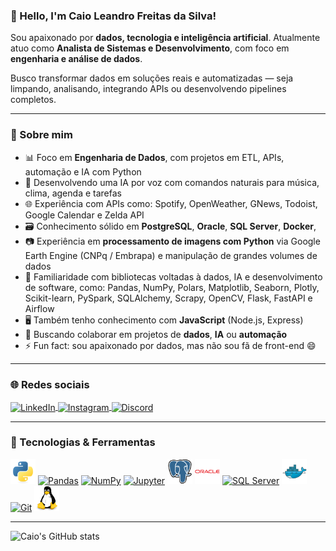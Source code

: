 ### 👋 Hello, I'm Caio Leandro Freitas da Silva!

Sou apaixonado por **dados, tecnologia e inteligência artificial**. Atualmente atuo como **Analista de Sistemas e Desenvolvimento**, com foco em **engenharia e análise de dados**.

Busco transformar dados em soluções reais e automatizadas — seja limpando, analisando, integrando APIs ou desenvolvendo pipelines completos.

---

### 💼 Sobre mim

- 📊 Foco em **Engenharia de Dados**, com projetos em ETL, APIs, automação e IA com Python
- 🧠 Desenvolvendo uma IA por voz com comandos naturais para música, clima, agenda e tarefas
- 🌐 Experiência com APIs como: Spotify, OpenWeather, GNews, Todoist, Google Calendar e Zelda API
- 🗃️ Conhecimento sólido em **PostgreSQL**, **Oracle**, **SQL Server**, **Docker**, 
- 📷 Experiência em **processamento de imagens com Python** via Google Earth Engine (CNPq / Embrapa) e manipulação de grandes volumes de dados
- 🐍 Familiaridade com bibliotecas voltadas à dados, IA  e desenvolvimento de software, como: Pandas, NumPy, Polars, Matplotlib, Seaborn, Plotly, Scikit-learn, PySpark, SQLAlchemy, Scrapy, OpenCV, Flask, FastAPI e Airflow
- 🖥️ Também tenho conhecimento com **JavaScript** (Node.js, Express)
- 🤝 Buscando colaborar em projetos de **dados**, **IA** ou **automação**
- ⚡ Fun fact: sou apaixonado por dados, mas não sou fã de front-end 😄

---

### 🌐 Redes sociais

<p align="left">
  <a href="https://linkedin.com/in/caio-freitas-77b824236" target="blank">
    <img align="center" src="https://raw.githubusercontent.com/rahuldkjain/github-profile-readme-generator/master/src/images/icons/Social/linked-in-alt.svg" alt="LinkedIn" height="30" width="40" />
  </a>
  <a href="https://instagram.com/caio_lf61" target="blank">
    <img align="center" src="https://raw.githubusercontent.com/rahuldkjain/github-profile-readme-generator/master/src/images/icons/Social/instagram.svg" alt="Instagram" height="30" width="40" />
  </a>
  <a href="https://discord.com/users/Bully#7598" target="blank">
    <img align="center" src="https://raw.githubusercontent.com/rahuldkjain/github-profile-readme-generator/master/src/images/icons/Social/discord.svg" alt="Discord" height="30" width="40" />
  </a>
</p>

---

### 🧰 Tecnologias & Ferramentas 

<p align="left">
  <!-- Python -->
  <a href="https://www.python.org" target="_blank"><img src="https://raw.githubusercontent.com/devicons/devicon/master/icons/python/python-original.svg" alt="Python" width="40" height="40"/></a>
  <!-- Pandas -->
  <a href="https://pandas.pydata.org/" target="_blank"><img src="https://cdn.jsdelivr.net/gh/devicons/devicon/icons/pandas/pandas-original.svg" alt="Pandas" width="40" height="40"/></a>
  <!-- NumPy -->
  <a href="https://numpy.org/" target="_blank"><img src="https://cdn.jsdelivr.net/gh/devicons/devicon/icons/numpy/numpy-original.svg" alt="NumPy" width="40" height="40"/></a>
  <!-- Jupyter -->
  <a href="https://jupyter.org/" target="_blank"><img src="https://cdn.jsdelivr.net/gh/devicons/devicon/icons/jupyter/jupyter-original.svg" alt="Jupyter" width="40" height="40"/></a>
  <!-- PostgreSQL -->
  <a href="https://www.postgresql.org" target="_blank"><img src="https://raw.githubusercontent.com/devicons/devicon/master/icons/postgresql/postgresql-original.svg" alt="PostgreSQL" width="40" height="40"/></a>
  <!-- Oracle -->
  <a href="https://www.oracle.com/database/" target="_blank"><img src="https://raw.githubusercontent.com/devicons/devicon/master/icons/oracle/oracle-original.svg" alt="Oracle" width="40" height="40"/></a>
  <!-- SQL Server -->
  <a href="https://www.microsoft.com/en-us/sql-server" target="_blank"><img src="https://www.svgrepo.com/show/303229/microsoft-sql-server-logo.svg" alt="SQL Server" width="40" height="40"/></a>
  <!-- Docker -->
  <a href="https://www.docker.com/" target="_blank"><img src="https://raw.githubusercontent.com/devicons/devicon/master/icons/docker/docker-original.svg" alt="Docker" width="40" height="40"/></a>
  <!-- Git -->
  <a href="https://git-scm.com/" target="_blank"><img src="https://www.vectorlogo.zone/logos/git-scm/git-scm-icon.svg" alt="Git" width="40" height="40"/></a>
  <!-- Linux -->
  <a href="https://www.linux.org/" target="_blank"><img src="https://raw.githubusercontent.com/devicons/devicon/master/icons/linux/linux-original.svg" alt="Linux" width="40" height="40"/></a>
</p>

---

![Caio's GitHub stats](https://github-readme-stats.vercel.app/api?username=CaioLFreitas98&show_icons=true&theme=dracula)
